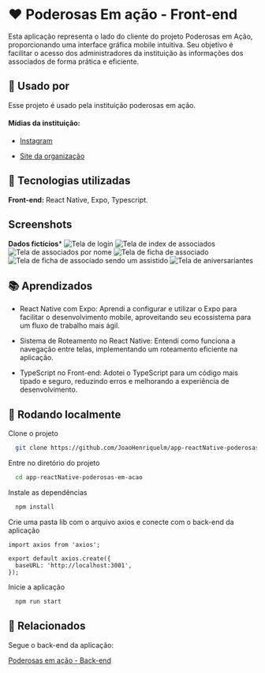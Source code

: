 
# ❤️ Poderosas Em ação - Front-end

Esta aplicação representa o lado do cliente do projeto Poderosas em Ação, proporcionando uma interface gráfica mobile intuitiva. Seu objetivo é facilitar o acesso dos administradores da instituição às informações dos associados de forma prática e eficiente.

## 👤 Usado por

Esse projeto é usado pela instituição poderosas em ação.

#### Mídias da instituição:
- [Instagram](https://www.instagram.com/poderosasemacao_/)

- [Site da organização](https://www.poderosasemacao.org/)
## 🔧 Tecnologias utilizadas

**Front-end:** React Native, Expo, Typescript.
## Screenshots

**Dados fictícios***
![Tela de login](https://github.com/user-attachments/assets/b721f0c1-679d-4e66-bee3-ba5fafeef230)
![Tela de index de associados](https://github.com/user-attachments/assets/374ba104-443c-4521-8c3e-c6048b0d186a)
![Tela de associados por nome](https://github.com/user-attachments/assets/20b70da3-a135-41f1-9d0c-47d81ecc1e7d)
![Tela de ficha de associado](https://github.com/user-attachments/assets/784ef0c4-e141-40be-89b1-4ea5f8ac4794)
![Tela de ficha de associado sendo um assistido](https://github.com/user-attachments/assets/127bff90-dd3a-481f-9708-1803be2b7026)
![Tela de aniversariantes](https://github.com/user-attachments/assets/994966f4-b2b6-4fe4-a25e-c43ee9b820bf)

## 📚 Aprendizados

- React Native com Expo: Aprendi a configurar e utilizar o Expo para facilitar o desenvolvimento mobile, aproveitando seu ecossistema para um fluxo de trabalho mais ágil.

- Sistema de Roteamento no React Native: Entendi como funciona a navegação entre telas, implementando um roteamento eficiente na aplicação.

- TypeScript no Front-end: Adotei o TypeScript para um código mais tipado e seguro, reduzindo erros e melhorando a experiência de desenvolvimento.
## 🚀 Rodando localmente

Clone o projeto

```bash
  git clone https://github.com/JoaoHenriquelm/app-reactNative-poderosas-em-acao.git
```

Entre no diretório do projeto

```bash
  cd app-reactNative-poderosas-em-acao
```

Instale as dependências

```bash
  npm install
```

Crie uma pasta lib com o arquivo axios e conecte com o back-end da aplicação

```
import axios from 'axios';

export default axios.create({
  baseURL: 'http://localhost:3001',
});

```

Inicie a aplicação

```bash
  npm run start
```


## 🔗 Relacionados

Segue o back-end da aplicação:

[Poderosas em ação - Back-end](https://github.com/JoaoHenriquelm/projeto-poderosas-em-acao)

